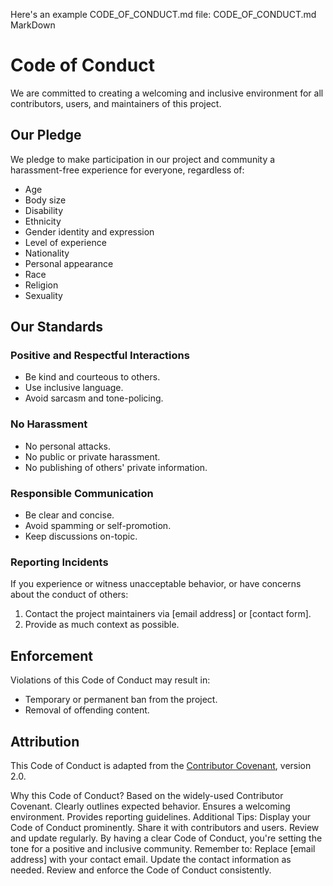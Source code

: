 Here's an example CODE_OF_CONDUCT.md file:
CODE_OF_CONDUCT.md
MarkDown

# Code of Conduct

We are committed to creating a welcoming and inclusive environment for all contributors, users, and maintainers of this project.

## Our Pledge

We pledge to make participation in our project and community a harassment-free experience for everyone, regardless of:

- Age
- Body size
- Disability
- Ethnicity
- Gender identity and expression
- Level of experience
- Nationality
- Personal appearance
- Race
- Religion
- Sexuality

## Our Standards

### Positive and Respectful Interactions

- Be kind and courteous to others.
- Use inclusive language.
- Avoid sarcasm and tone-policing.

### No Harassment

- No personal attacks.
- No public or private harassment.
- No publishing of others' private information.

### Responsible Communication

- Be clear and concise.
- Avoid spamming or self-promotion.
- Keep discussions on-topic.

### Reporting Incidents

If you experience or witness unacceptable behavior, or have concerns about the conduct of others:

1. Contact the project maintainers via [email address] or [contact form].
2. Provide as much context as possible.

## Enforcement

Violations of this Code of Conduct may result in:

- Temporary or permanent ban from the project.
- Removal of offending content.

## Attribution

This Code of Conduct is adapted from the [Contributor Covenant][1], version 2.0.

[1]: https://www.contributor-covenant.org/version/2/0/code_of_conduct/

Why this Code of Conduct?
Based on the widely-used Contributor Covenant.
Clearly outlines expected behavior.
Ensures a welcoming environment.
Provides reporting guidelines.
Additional Tips:
Display your Code of Conduct prominently.
Share it with contributors and users.
Review and update regularly.
By having a clear Code of Conduct, you're setting the tone for a positive and inclusive community.
Remember to:
Replace [email address] with your contact email.
Update the contact information as needed.
Review and enforce the Code of Conduct consistently.
